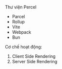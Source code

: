 Thư viện Percel

- Parcel
- Rollup
- Vite
- Webpack
- Bun

Cơ chế hoạt động:

1. Client Side Rendering
2. Server Side Rendering
